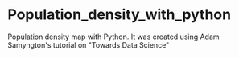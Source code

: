 # Population_density_with_python
Population density map with Python. It was created using Adam Samyngton's tutorial on "Towards Data Science"
